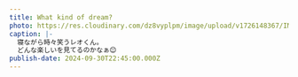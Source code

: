 ```yaml
---
title: What kind of dream?
photo: https://res.cloudinary.com/dz8vyplpm/image/upload/v1726148367/IMG_0061_a8uqn8.jpg
caption: |-
  寝ながら時々笑うレオくん。
  どんな楽しいを見てるのかなぁ😊
publish-date: 2024-09-30T22:45:00.000Z
---
```

